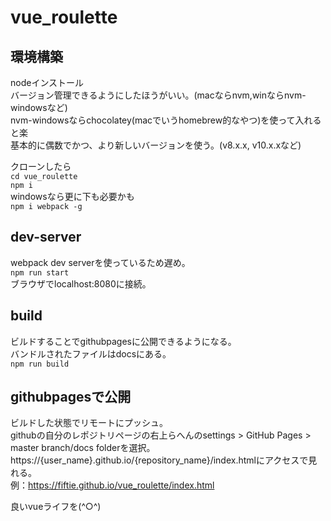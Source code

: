 # vue_roulette

## 環境構築
nodeインストール  
バージョン管理できるようにしたほうがいい。(macならnvm,winならnvm-windowsなど)  
nvm-windowsならchocolatey(macでいうhomebrew的なやつ)を使って入れると楽  
基本的に偶数でかつ、より新しいバージョンを使う。(v8.x.x, v10.x.xなど)  
  
クローンしたら  
```cd vue_roulette```  
```npm i```  
windowsなら更に下も必要かも  
```npm i webpack -g```  
  
## dev-server  
webpack dev serverを使っているため遅め。  
```npm run start```  
ブラウザでlocalhost:8080に接続。  
  
## build  
ビルドすることでgithubpagesに公開できるようになる。  
バンドルされたファイルはdocsにある。  
```npm run build```  
  
## githubpagesで公開  
ビルドした状態でリモートにプッシュ。  
githubの自分のレポジトリページの右上らへんのsettings > GitHub Pages > master branch/docs folderを選択。  
https://{user_name}.github.io/{repository_name}/index.htmlにアクセスで見れる。  
例：https://fiftie.github.io/vue_roulette/index.html
  
良いvueライフを(^○^)